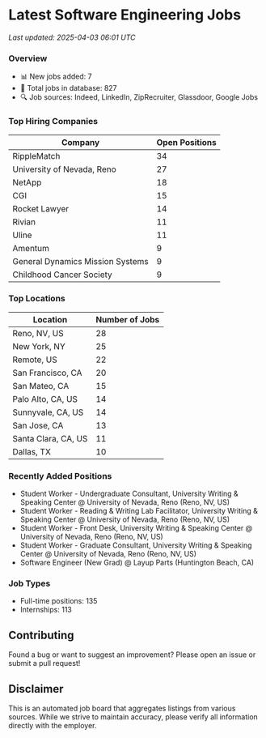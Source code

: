 # Latest Software Engineering Jobs
*Last updated: 2025-04-03 06:01 UTC*

### Overview
- 📊 New jobs added: 7
- 💼 Total jobs in database: 827
- 🔍 Job sources: Indeed, LinkedIn, ZipRecruiter, Glassdoor, Google Jobs

### Top Hiring Companies
| Company | Open Positions |
|---------|---------------|
| RippleMatch | 34 |
| University of Nevada, Reno | 27 |
| NetApp | 18 |
| CGI | 15 |
| Rocket Lawyer | 14 |
| Rivian | 11 |
| Uline | 11 |
| Amentum | 9 |
| General Dynamics Mission Systems | 9 |
| Childhood Cancer Society | 9 |

### Top Locations
| Location | Number of Jobs |
|----------|---------------|
| Reno, NV, US | 28 |
| New York, NY | 25 |
| Remote, US | 22 |
| San Francisco, CA | 20 |
| San Mateo, CA | 15 |
| Palo Alto, CA, US | 14 |
| Sunnyvale, CA, US | 14 |
| San Jose, CA | 13 |
| Santa Clara, CA, US | 11 |
| Dallas, TX | 10 |

### Recently Added Positions
- Student Worker - Undergraduate Consultant, University Writing & Speaking Center @ University of Nevada, Reno (Reno, NV, US)
- Student Worker - Reading & Writing Lab Facilitator, University Writing & Speaking Center @ University of Nevada, Reno (Reno, NV, US)
- Student Worker - Front Desk, University Writing & Speaking Center @ University of Nevada, Reno (Reno, NV, US)
- Student Worker - Graduate Consultant, University Writing & Speaking Center @ University of Nevada, Reno (Reno, NV, US)
- Software Engineer (New Grad) @ Layup Parts (Huntington Beach, CA)

### Job Types
- Full-time positions: 135
- Internships: 113

## Contributing
Found a bug or want to suggest an improvement? Please open an issue or submit a pull request!

## Disclaimer
This is an automated job board that aggregates listings from various sources. While we strive to maintain accuracy, 
please verify all information directly with the employer.
